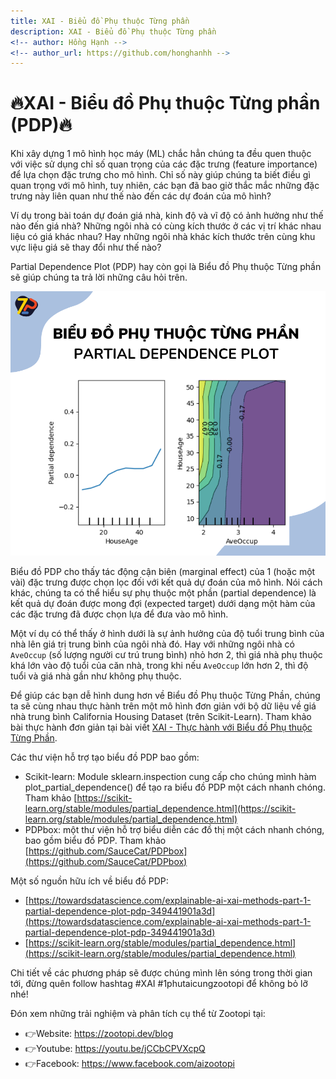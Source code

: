 ```yaml
---
title: XAI - Biểu đồ Phụ thuộc Từng phần
description: XAI - Biểu đồ Phụ thuộc Từng phần 
<!-- author: Hồng Hạnh -->
<!-- author_url: https://github.com/honghanhh -->
---
```


# 🔥XAI - Biểu đồ Phụ thuộc Từng phần (PDP)🔥

Khi xây dựng 1 mô hình học máy (ML) chắc hẳn chúng ta đều quen thuộc với việc sử dụng chỉ số quan trọng của các đặc trưng (feature importance) để lựa chọn đặc trưng cho mô hình. Chỉ số này giúp chúng ta biết điều gì quan trọng với mô hình, tuy nhiên, các bạn đã bao giờ thắc mắc những đặc trưng này liên quan như thế nào đến các dự đoán của mô hình?

Ví dụ trong bài toán dự đoán giá nhà, kinh độ và vĩ độ có ảnh hưởng như thế nào đến giá nhà? Những ngôi nhà có cùng kích thước ở các vị trí khác nhau liệu có giá khác nhau? Hay những ngôi nhà khác kích thước trên cùng khu vực liệu giá sẽ thay đổi như thế nào?

Partial Dependence Plot (PDP) hay còn gọi là Biểu đồ Phụ thuộc Từng phần sẽ giúp chúng ta trả lời những câu hỏi trên.

![PDP](img/xai_pdp.png)

<!--truncate-->

Biểu đồ PDP cho thấy tác động cận biên (marginal effect) của 1 (hoặc một vài)  đặc trưng được chọn lọc đối với kết quả dự đoán của mô hình. Nói cách khác, chúng ta có thể hiểu sự phụ thuộc một phần (partial dependence) là kết quả dự đoán được mong đợi (expected target) dưới dạng một hàm của các đặc trưng đã được chọn lựa để đưa vào mô hình.

Một ví dụ có thể thấy ở hình dưới là sự ảnh hưởng của độ tuổi trung bình của nhà lên giá trị trung bình của ngôi nhà đó. Hay với những ngôi nhà có `AveOccup` (số lượng người cư trú trung bình) nhỏ hơn 2, thì giá nhà phụ thuộc khá lớn vào độ tuổi của căn nhà, trong khi nếu `AveOccup` lớn hơn 2, thì độ tuổi và giá nhà gần như không phụ thuộc.

Để giúp các bạn dễ hình dung hơn về Biểu đồ Phụ thuộc Từng Phần, chúng ta sẽ cùng nhau thực hành trên một mô hình đơn giản với bộ dữ liệu về giá nhà trung bình California Housing Dataset (trên Scikit-Learn). Tham khảo bài thực hành đơn giản tại bài viết [XAI - Thực hành với Biểu đồ Phụ thuộc Từng Phần](https://zootopi.dev/blog/2022/02/15/xai2-thuc-hanh/).

Các thư viện hỗ trợ tạo biểu đồ PDP bao gồm:

- Scikit-learn: Module sklearn.inspection cung cấp cho chúng mình hàm plot_partial_dependence() để tạo ra biểu đồ PDP một cách nhanh chóng. Tham khảo [https://scikit-learn.org/stable/modules/partial_dependence.html](https://scikit-learn.org/stable/modules/partial_dependence.html)  
- PDPbox: một thư viện hỗ trợ biểu diễn các đồ thị một cách nhanh chóng, bao gồm biểu đồ PDP. Tham khảo [https://github.com/SauceCat/PDPbox](https://github.com/SauceCat/PDPbox)

Một số nguồn hữu ích về biểu đồ PDP:

- [https://towardsdatascience.com/explainable-ai-xai-methods-part-1-partial-dependence-plot-pdp-349441901a3d](https://towardsdatascience.com/explainable-ai-xai-methods-part-1-partial-dependence-plot-pdp-349441901a3d)
- [https://scikit-learn.org/stable/modules/partial_dependence.html](https://scikit-learn.org/stable/modules/partial_dependence.html)

Chi tiết về các phương pháp sẽ được chúng mình lên sóng trong thời gian tới, đừng quên follow hashtag #XAI #1phutaicungzootopi để không bỏ lỡ nhé!

Đón xem những trải nghiệm và phân tích cụ thể từ Zootopi tại:

- 👉Website: https://zootopi.dev/blog
- 👉Youtube: https://youtu.be/jCCbCPVXcpQ
- 👉Facebook: https://www.facebook.com/aizootopi
